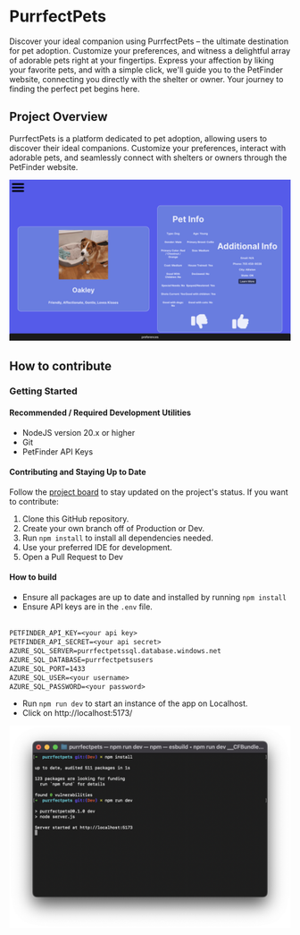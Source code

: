 # PurrfectPets

Discover your ideal companion using PurrfectPets – the ultimate destination for pet adoption. Customize your preferences, and witness a delightful array of adorable pets right at your fingertips. Express your affection by liking your favorite pets, and with a simple click, we'll guide you to the PetFinder website, connecting you directly with the shelter or owner. Your journey to finding the perfect pet begins here.

## Project Overview

PurrfectPets is a platform dedicated to pet adoption, allowing users to discover their ideal companions. Customize your preferences, interact with adorable pets, and seamlessly connect with shelters or owners through the PetFinder website.

![Home Page](image.png)

## How to contribute

### Getting Started

#### Recommended / Required Development Utilities

* NodeJS version 20.x or higher
* Git
* PetFinder API Keys

#### Contributing and Staying Up to Date

Follow the [project board](https://github.com/orgs/cis3296f23/projects/118) to stay updated on the project's status. If you want to contribute:

1. Clone this GitHub repository.
2. Create your own branch off of Production or Dev.
3. Run `npm install` to install all dependencies needed.
4. Use your preferred IDE for development.
5. Open a Pull Request to Dev

#### How to build

* Ensure all packages are up to date and installed by running `npm install`
* Ensure API keys are in the `.env` file.

```

PETFINDER_API_KEY=<your api key>
PETFINDER_API_SECRET=<your api secret>
AZURE_SQL_SERVER=purrfectpetssql.database.windows.net
AZURE_SQL_DATABASE=purrfectpetsusers
AZURE_SQL_PORT=1433
AZURE_SQL_USER=<your username>
AZURE_SQL_PASSWORD=<your password>
```

* Run `npm run dev` to start an instance of the app on Localhost.
* Click on http://localhost:5173/

![Building and Running the App](image-2.png)